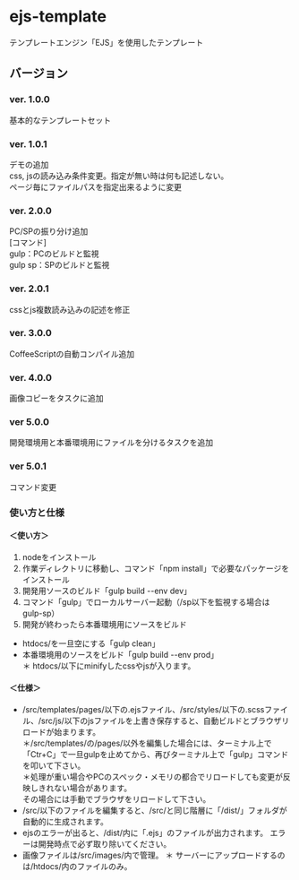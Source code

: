 # ejs-template
テンプレートエンジン「EJS」を使用したテンプレート


## バージョン

### ver. 1.0.0
基本的なテンプレートセット

### ver. 1.0.1
デモの追加  
css, jsの読み込み条件変更。指定が無い時は何も記述しない。  
ページ毎にファイルパスを指定出来るように変更

### ver. 2.0.0
PC/SPの振り分け追加  
[コマンド]  
gulp：PCのビルドと監視  
gulp sp：SPのビルドと監視  

### ver. 2.0.1
cssとjs複数読み込みの記述を修正  

### ver. 3.0.0
CoffeeScriptの自動コンパイル追加  

### ver. 4.0.0
画像コピーをタスクに追加

### ver 5.0.0
開発環境用と本番環境用にファイルを分けるタスクを追加

### ver 5.0.1
コマンド変更

### 使い方と仕様


#### ＜使い方＞
  1. nodeをインストール
  2. 作業ディレクトリに移動し、コマンド「npm install」で必要なパッケージをインストール
  3. 開発用ソースのビルド「gulp build --env dev」
  4. コマンド「gulp」でローカルサーバー起動（/sp以下を監視する場合は gulp-sp）
  5. 開発が終わったら本番環境用にソースをビルド
  - htdocs/を一旦空にする「gulp clean」
  - 本番環境用のソースをビルド「gulp build --env prod」  
  ＊ htdocs/以下にminifyしたcssやjsが入ります。

#### ＜仕様＞
  * /src/templates/pages/以下の.ejsファイル、/src/styles/以下の.scssファイル、/src/js/以下のjsファイルを上書き保存すると、自動ビルドとブラウザリロードが始まります。  
  ＊/src/templates/の/pages/以外を編集した場合には、ターミナル上で「Ctr+C」で一旦gulpを止めてから、再びターミナル上で「gulp」コマンドを叩いて下さい。  
  ＊処理が重い場合やPCのスペック・メモリの都合でリロードしても変更が反映しきれない場合があります。  
  その場合には手動でブラウザをリロードして下さい。
  * /src/以下のファイルを編集すると、/src/と同じ階層に「/dist/」フォルダが自動的に生成されます。  
  * ejsのエラーが出ると、/dist/内に「.ejs」のファイルが出力されます。
  エラーは開発時点で必ず取り除いてください。
  * 画像ファイルは/src/images/内で管理。
  ＊ サーバーにアップロードするのは/htdocs/内のファイルのみ。
